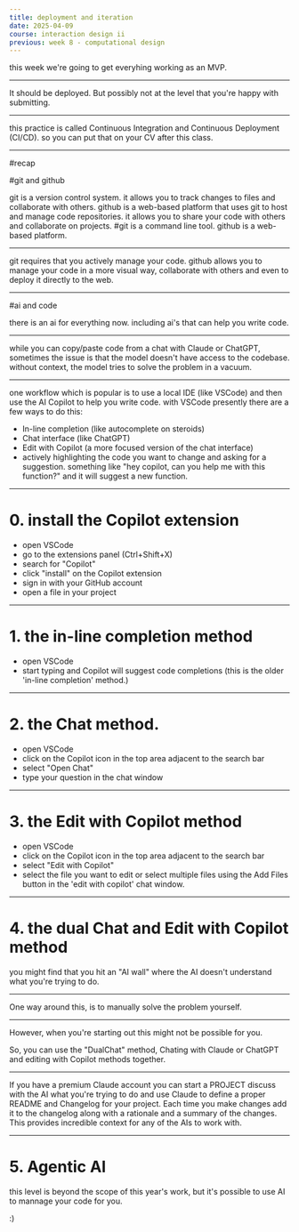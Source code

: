 ```yaml
---
title: deployment and iteration
date: 2025-04-09
course: interaction design ii
previous: week 8 - computational design
---
```


this week we're going to get everyhing working as an MVP.  

---

It should be deployed. But possibly not at the level that you're happy with submitting.

---

this practice is called Continuous Integration and Continuous Deployment (CI/CD).
so you can put that on your CV after this class. 

---

#recap

#git and github

git is a version control system. it allows you to track changes to files and collaborate with others.
github is a web-based platform that uses git to host and manage code repositories. it allows you to share your code with others and collaborate on projects.
#git is a command line tool. github is a web-based platform.

---

git requires that you actively manage your code.
github allows you to manage your code in a more visual way, collaborate with others and even to deploy it directly to the web.

---

#ai and code

there is an ai for everything now.
including ai's that can help you write code. 

---
while you can copy/paste code from a chat with Claude or ChatGPT, sometimes the issue is that the model doesn't have access to the codebase. 
without context, the model tries to solve the problem in a vacuum.

---

one workflow which is popular is to use a local IDE (like VSCode) and then use the AI Copilot to help you write code.
with VSCode presently there are a few ways to do this:

- In-line completion (like autocomplete on steroids)
- Chat interface (like ChatGPT)
- Edit with Copilot (a more focused version of the chat interface)
- actively highlighting the code you want to change and asking for a suggestion. something like "hey copilot, can you help me with this function?" and it will suggest a new function.

---
# 0. install the Copilot extension
* open VSCode
* go to the extensions panel (Ctrl+Shift+X)
* search for "Copilot"
* click "install" on the Copilot extension
* sign in with your GitHub account
* open a file in your project

---
# 1. the in-line completion method
* open VSCode
* start typing and Copilot will suggest code completions
(this is the older 'in-line completion' method.)

---
# 2. the Chat method.
* open VSCode
* click on the Copilot icon in the top area adjacent to the search bar
* select "Open Chat"
* type your question in the chat window


---
# 3. the Edit with Copilot method
* open VSCode
* click on the Copilot icon in the top area adjacent to the search bar
* select "Edit with Copilot"
* select the file you want to edit or select multiple files using the Add Files button in the 'edit with copilot' chat window. 

---

# 4. the dual Chat and Edit with Copilot method
you might find that you hit an "AI wall" where the AI doesn't understand what you're trying to do. 

---
One way around this, is to manually solve the problem yourself. 

---

However, when you're starting out this might not be possible for you. 

So, you can use the "DualChat" method, Chating with Claude or ChatGPT and editing with Copilot methods together.

---
If you have a premium Claude account you can start a PROJECT discuss with the AI what you're trying to do and use Claude to define a proper README and Changelog for your project. Each time you make changes add it to the changelog along with a rationale and a summary of the changes. This provides incredible context for any of the AIs to work with.

---
# 5. Agentic AI
this level is beyond the scope of this year's work, but it's possible to use AI to mannage your code for you.

:)



